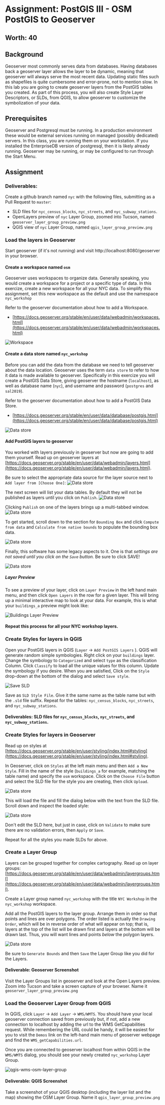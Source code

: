 # Assignment: PostGIS III - OSM PostGIS to Geoserver
## Worth: 40

## Background
Geoserver most commonly serves data from databases. Having databases back a geoserver layer allows the layer to be dynamic, meaning that geoserver will always serve the most recent data. Updating static files such as shapefiles is quite
cumbersome and error-prone, not to mention slow. In this lab you are going to create geoserver layers from the PostGIS tables you created. As part of this process, you will also create Style Layer Descriptors, or SLDs, from QGIS, to allow geoserver to
customize the symbolization of your data.

## Prerequisites
Geoserver and Postgresql must be running. In a production environment these would be external services running on
managed (possibly dedicated) servers. In this class, you are running them on your workstation. If you installed the
EnterpriseDB version of postgresql, then it is likely already running. Geoserver may be running, or may be configured 
to run through the Start Menu.

## Assignment
### Deliverables: 
Create a github branch named `nyc` with the following files, submitting as a Pull Request to `master`:
- SLD files for `nyc_census_blocks`, `nyc_streets`, and `nyc_subway_stations`.
- OpenLayers preview of `nyc` Layer Group, zoomed into Tucson, named `geoserver_layer_group_preview.png`
- QGIS view of `nyc` Layer Group, named `qgis_layer_group_preview.png`

### Load the layers in Geoserver
Start geoserver (if it's not running) and visit http://localhost:8080/geoserver in your browser. 

#### Create a workspace named `osm`
Geoserver uses workspaces to organize data. Generally speaking, you would create a workspace for a project or a specific
type of data. In this exercize, create a new workspace for all your NYC data. To simplify this assignment, set this new workspace as the default and use the namespace `nyc_workshop`

Refer to the geoserver documentation about how to add a Workspace. 
- [https://docs.geoserver.org/stable/en/user/data/webadmin/workspaces.html](https://docs.geoserver.org/stable/en/user/data/webadmin/workspaces.html)

![Workspace](screenshots/geoserver-create-workspace.png)


#### Create a data store named `nyc_workshop`
Before you can add the data from the database we need to tell geoserver about the data location. Geoserver uses the term
`data store` to refer to how it data is made available to geoserver. Specifically in this exercize you will create a PostGIS
Data Store, giving geoserver the hostname (`localhost`), as well as database name (`nyc`), and username and password (`postgres` and `sal2019`). 

Refer to the geoserver documentation about how to add a PostGIS Data Store. 
- [https://docs.geoserver.org/stable/en/user/data/database/postgis.html](https://docs.geoserver.org/stable/en/user/data/database/postgis.html)

![Data store](screenshots/geoserver-create-datastore.png)

#### Add PostGIS layers to geoserver
You worked with layers previously in geoserver but now are going to add them yourself. Read up on geoserver layers at
[https://docs.geoserver.org/stable/en/user/data/webadmin/layers.html](https://docs.geoserver.org/stable/en/user/data/webadmin/layers.html). 

Be sure to select the appropriate data source for the layer source next to `Add layer from [Choose One]`:
![Data store](screenshots/geoserver-add-layer-1.png)

The next screen will list your data tables. By default they will not be published as layers until you click on `Publish`.
![Data store](screenshots/geoserver-add-layer-2.png)

Clicking `Publish` on one of the layers brings up a multi-tabbed window.
![Data store](screenshots/geoserver-add-layer-3.png)

To get started, scroll down to the section for `Bounding Box` and click `Compute from data` and `Calculate from native bounds` to populate the bounding box data.

![Data store](screenshots/geoserver-add-layer-bbox.png)

Finally, this software has some legacy aspects to it. One is that _settings are not saved until you click on the `Save` button._ Be sure to click SAVE!

![Data store](screenshots/geoserver-add-layer-save.png)

##### Layer Preview
To see a preview of your layer, click on `Layer Preview` in the left hand main menu, and then click `Open Layers` in the
row for a given layer. This will bring up a minimal interactive map to look at your data. For example, this is what your `buildings_a` preview might look like:

![Buildings Layer Preview](screenshots/geoserver-layer-preview.png)

#### Repeat this process for all your NYC workshop layers.

### Create Styles for layers in QGIS
Open your PostGIS layers in QGIS (`Layer` -> `Add PostGIS Layers` ). QGIS will generate random simple symbologies.
Right click on your `buildings` layer. Change the symbology to `Categorized` and select `type` as the classification Column.
Click `Classify` to load all the unique values for this column. Update the symbology if you desire. When you are satisfied,
Click on the `Style` drop-down at the bottom of the dialog and select `Save style`. 

![Save SLD](screenshots/qgis-postgis-osm-categorized-save.png)

Save as `SLD Style File`. Give it the same name as the table name but with the `.sld` file suffix.
Repeat for the tables: `nyc_census_blocks`, `nyc_streets`, and `nyc_subway_stations`.

#### Deliverables: SLD files for `nyc_census_blocks`, `nyc_streets`, and `nyc_subway_stations`.

### Create Styles for layers in Geoserver
Read up on styles at [https://docs.geoserver.org/stable/en/user/styling/index.html#styling](https://docs.geoserver.org/stable/en/user/styling/index.html#styling).

In Geoserver, click on `Styles` at the left main menu and then `Add a New Style`. Fill in the name of the style (`buildings_a` for example, matching the table name) and specify the `osm` workspace. Click on the `Choose File` button
and select the SLD file for the style you are creating, then click `Upload`. 

![Data store](screenshots/geoserver-add-style.png)

This will load the file and fill the dialog below with the text from the SLD file. Scroll down and inspect the loaded style:

![Data store](screenshots/geoserver-add-style-sld-validated.png)

Don't edit the SLD here, but just in case, click on `Validate` to make sure there are no validation errors, then `Apply` or `Save`.

Repeat for all the styles you made SLDs for above.

### Create a Layer Group
Layers can be grouped together for complex cartography. Read up on layer groups: [https://docs.geoserver.org/stable/en/user/data/webadmin/layergroups.html](https://docs.geoserver.org/stable/en/user/data/webadmin/layergroups.html).

Create a Layer group named `nyc_workshop` with the title `NYC Workshop` in the `nyc_workshop` workspace. 

Add all the PostGIS layers to the layer group. Arrange them in order so that points and lines are over polygons. 
The order listed is actually the `Drawing Order`, which will be in reverse order of what will appear on top; that is, 
layers at the top of the list will be drawn first and layers at the bottom will be drawn last. Thus, you will want
lines and points _below_ the polygon layers.

![Data store](screenshots/geoserver-add-layergroup-drawing-order.png)

Be sure to `Generate Bounds` and then `Save` the Layer Group like you did for the Layers.

#### Deliverable: Geoserver Screenshot
Visit the Layer Groups list in geoserver and look at the Open Layers preview. Zoom into Tucson and take a screen capture 
of your browser. Name it `geoserver_layer_group_preview.png`

### Load the Geoserver Layer Group from QGIS

In QGIS, click `Layer` -> `Add Layer` -> `WMS/WMTS`. You should have your local geoserver connection saved from
previously but, if not, add a new connection to localhost by adding the url to the WMS GetCapabilities request. 
While remembering the URL could be handy, it will be easiest for you to visit the `Demos` link on the left-hand main menu
of geoserver webpage and find the `WMS_getCapabilities.url`. 

Once you are connected to geoserver localhost from within QGIS in the `WMS/WMTS` dialog, you should see your newly created `nyc_workshop` Layer Group. 


![qgis-wms-osm-layer-group](screenshots/qgis-add-wms-layer-list.png)

#### Deliverable: QGIS Screenshot
Take a screenshot of your QGIS desktop (including the layer list and the map) showing the OSM Layer Group. Name it `qgis_layer_group_preview.png`
